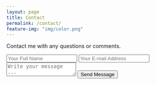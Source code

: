 ```yaml
---
layout: page
title: Contact
permalink: /contact/
feature-img: "img/color.png"
---
```


Contact me with any questions or comments.

<form action="https://getsimpleform.com/messages?form_api_token=6574358d8f2014b34db0b0cb883bd03e" method="post">
  <!-- the redirect_to is optional, the form will redirect to the referrer on submission -->
  <input type='hidden' name='redirect_to' value='https://toryherman.com/thank-you/' />
  <input type='text' name='name' placeholder='Your Full Name' />
  <input type='email' name='email' placeholder='Your E-mail Address' />
  <textarea name='message' placeholder='Write your message ...'></textarea>
  <input type='submit' value='Send Message' />
</form>